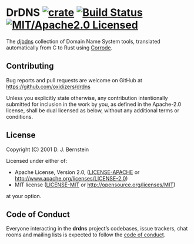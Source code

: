 # DrDNS [![crate][crate-image]][crate-link] [![Build Status][build-image]][build-link] [![MIT/Apache2.0 Licensed][license-image]][license-link]

[crate-image]: https://img.shields.io/crates/v/drdns.svg
[crate-link]: https://crates.io/crates/drdns
[build-image]: https://travis-ci.org/oxidizers/drdns.svg?branch=master
[build-link]: http://travis-ci.org/oxidizers/drdns
[license-image]: https://img.shields.io/badge/license-MIT/Apache2.0-blue.svg
[license-link]: https://github.com/oxidizers/drdns#license

The [djbdns] collection of Domain Name System tools, translated automatically
from C to Rust using [Corrode].

[djbdns]: https://cr.yp.to/djbdns/blurb/overview.html
[Corrode]: https://github.com/jameysharp/corrode

## Contributing

Bug reports and pull requests are welcome on GitHub at https://github.com/oxidizers/drdns

Unless you explicitly state otherwise, any contribution intentionally
submitted for inclusion in the work by you, as defined in the Apache-2.0
license, shall be dual licensed as below, without any additional terms or
conditions.

## License

Copyright (C) 2001 D. J. Bernstein

Licensed under either of:

* Apache License, Version 2.0, ([LICENSE-APACHE](LICENSE-APACHE) or http://www.apache.org/licenses/LICENSE-2.0)
* MIT license ([LICENSE-MIT](LICENSE-MIT) or http://opensource.org/licenses/MIT)

at your option.

## Code of Conduct

Everyone interacting in the **drdns** project’s codebases, issue trackers, chat
rooms and mailing lists is expected to follow the [code of conduct].

[code of conduct]: https://github.com/oxidizers/drdns/blob/master/CODE_OF_CONDUCT.md
